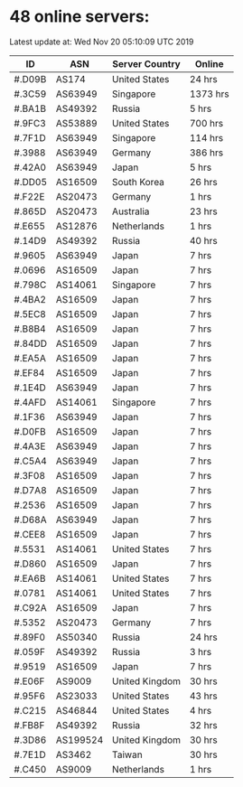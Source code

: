 # 48 online servers:

Latest update at: Wed Nov 20 05:10:09 UTC 2019

| ID | ASN | Server Country | Online |
| -- | --- | -------------- | ------ |
| #.D09B | AS174 | United States | 24 hrs |
| #.3C59 | AS63949 | Singapore | 1373 hrs |
| #.BA1B | AS49392 | Russia | 5 hrs |
| #.9FC3 | AS53889 | United States | 700 hrs |
| #.7F1D | AS63949 | Singapore | 114 hrs |
| #.3988 | AS63949 | Germany | 386 hrs |
| #.42A0 | AS63949 | Japan | 5 hrs |
| #.DD05 | AS16509 | South Korea | 26 hrs |
| #.F22E | AS20473 | Germany | 1 hrs |
| #.865D | AS20473 | Australia | 23 hrs |
| #.E655 | AS12876 | Netherlands | 1 hrs |
| #.14D9 | AS49392 | Russia | 40 hrs |
| #.9605 | AS63949 | Japan | 7 hrs |
| #.0696 | AS16509 | Japan | 7 hrs |
| #.798C | AS14061 | Singapore | 7 hrs |
| #.4BA2 | AS16509 | Japan | 7 hrs |
| #.5EC8 | AS16509 | Japan | 7 hrs |
| #.B8B4 | AS16509 | Japan | 7 hrs |
| #.84DD | AS16509 | Japan | 7 hrs |
| #.EA5A | AS16509 | Japan | 7 hrs |
| #.EF84 | AS16509 | Japan | 7 hrs |
| #.1E4D | AS63949 | Japan | 7 hrs |
| #.4AFD | AS14061 | Singapore | 7 hrs |
| #.1F36 | AS63949 | Japan | 7 hrs |
| #.D0FB | AS16509 | Japan | 7 hrs |
| #.4A3E | AS63949 | Japan | 7 hrs |
| #.C5A4 | AS63949 | Japan | 7 hrs |
| #.3F08 | AS16509 | Japan | 7 hrs |
| #.D7A8 | AS16509 | Japan | 7 hrs |
| #.2536 | AS16509 | Japan | 7 hrs |
| #.D68A | AS63949 | Japan | 7 hrs |
| #.CEE8 | AS16509 | Japan | 7 hrs |
| #.5531 | AS14061 | United States | 7 hrs |
| #.D860 | AS16509 | Japan | 7 hrs |
| #.EA6B | AS14061 | United States | 7 hrs |
| #.0781 | AS14061 | United States | 7 hrs |
| #.C92A | AS16509 | Japan | 7 hrs |
| #.5352 | AS20473 | Germany | 7 hrs |
| #.89F0 | AS50340 | Russia | 24 hrs |
| #.059F | AS49392 | Russia | 3 hrs |
| #.9519 | AS16509 | Japan | 7 hrs |
| #.E06F | AS9009 | United Kingdom | 30 hrs |
| #.95F6 | AS23033 | United States | 43 hrs |
| #.C215 | AS46844 | United States | 4 hrs |
| #.FB8F | AS49392 | Russia | 32 hrs |
| #.3D86 | AS199524 | United Kingdom | 30 hrs |
| #.7E1D | AS3462 | Taiwan | 30 hrs |
| #.C450 | AS9009 | Netherlands | 1 hrs |

